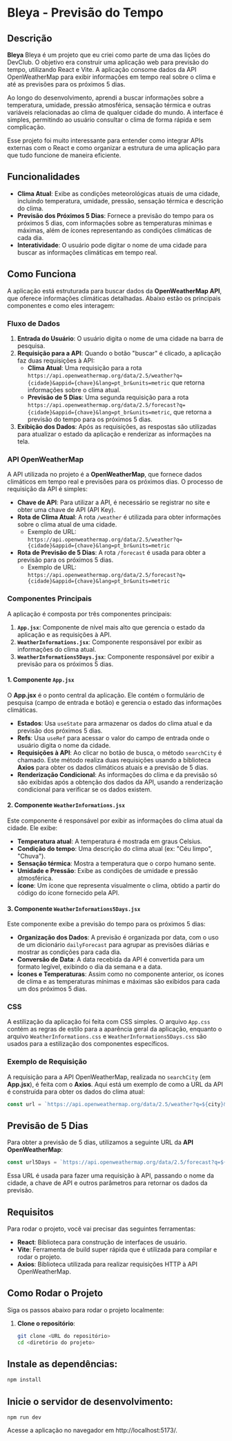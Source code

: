 # Bleya - Previsão do Tempo

## Descrição

**Bleya** Bleya é um projeto que eu criei como parte de uma das lições do DevClub. O objetivo era construir uma aplicação web para previsão do tempo, utilizando React e Vite. A aplicação consome dados da API OpenWeatherMap para exibir informações em tempo real sobre o clima e até as previsões para os próximos 5 dias.

Ao longo do desenvolvimento, aprendi a buscar informações sobre a temperatura, umidade, pressão atmosférica, sensação térmica e outras variáveis relacionadas ao clima de qualquer cidade do mundo. A interface é simples, permitindo ao usuário consultar o clima de forma rápida e sem complicação.

Esse projeto foi muito interessante para entender como integrar APIs externas com o React e como organizar a estrutura de uma aplicação para que tudo funcione de maneira eficiente.

## Funcionalidades

- **Clima Atual**: Exibe as condições meteorológicas atuais de uma cidade, incluindo temperatura, umidade, pressão, sensação térmica e descrição do clima.
- **Previsão dos Próximos 5 Dias**: Fornece a previsão do tempo para os próximos 5 dias, com informações sobre as temperaturas mínimas e máximas, além de ícones representando as condições climáticas de cada dia.
- **Interatividade**: O usuário pode digitar o nome de uma cidade para buscar as informações climáticas em tempo real.

## Como Funciona

A aplicação está estruturada para buscar dados da **OpenWeatherMap API**, que oferece informações climáticas detalhadas. Abaixo estão os principais componentes e como eles interagem:

### **Fluxo de Dados**

1. **Entrada do Usuário**: O usuário digita o nome de uma cidade na barra de pesquisa.
2. **Requisição para a API**: Quando o botão "buscar" é clicado, a aplicação faz duas requisições à API:
   - **Clima Atual**: Uma requisição para a rota `https://api.openweathermap.org/data/2.5/weather?q={cidade}&appid={chave}&lang=pt_br&units=metric` que retorna informações sobre o clima atual.
   - **Previsão de 5 Dias**: Uma segunda requisição para a rota `https://api.openweathermap.org/data/2.5/forecast?q={cidade}&appid={chave}&lang=pt_br&units=metric`, que retorna a previsão do tempo para os próximos 5 dias.
3. **Exibição dos Dados**: Após as requisições, as respostas são utilizadas para atualizar o estado da aplicação e renderizar as informações na tela.

### **API OpenWeatherMap**

A API utilizada no projeto é a **OpenWeatherMap**, que fornece dados climáticos em tempo real e previsões para os próximos dias. O processo de requisição da API é simples:

- **Chave de API**: Para utilizar a API, é necessário se registrar no site e obter uma chave de API (API Key).
- **Rota de Clima Atual**: A rota `/weather` é utilizada para obter informações sobre o clima atual de uma cidade.
  - Exemplo de URL: `https://api.openweathermap.org/data/2.5/weather?q={cidade}&appid={chave}&lang=pt_br&units=metric`
- **Rota de Previsão de 5 Dias**: A rota `/forecast` é usada para obter a previsão para os próximos 5 dias.
  - Exemplo de URL: `https://api.openweathermap.org/data/2.5/forecast?q={cidade}&appid={chave}&lang=pt_br&units=metric`

### **Componentes Principais**

A aplicação é composta por três componentes principais:

1. **`App.jsx`**: Componente de nível mais alto que gerencia o estado da aplicação e as requisições à API.
2. **`WeatherInformations.jsx`**: Componente responsável por exibir as informações do clima atual.
3. **`WeatherInformations5Days.jsx`**: Componente responsável por exibir a previsão para os próximos 5 dias.

#### **1. Componente `App.jsx`**

O **App.jsx** é o ponto central da aplicação. Ele contém o formulário de pesquisa (campo de entrada e botão) e gerencia o estado das informações climáticas.

- **Estados**: Usa `useState` para armazenar os dados do clima atual e da previsão dos próximos 5 dias.
- **Refs**: Usa `useRef` para acessar o valor do campo de entrada onde o usuário digita o nome da cidade.
- **Requisições à API**: Ao clicar no botão de busca, o método `searchCity` é chamado. Este método realiza duas requisições usando a biblioteca **Axios** para obter os dados climáticos atuais e a previsão de 5 dias.
- **Renderização Condicional**: As informações do clima e da previsão só são exibidas após a obtenção dos dados da API, usando a renderização condicional para verificar se os dados existem.

#### **2. Componente `WeatherInformations.jsx`**

Este componente é responsável por exibir as informações do clima atual da cidade. Ele exibe:

- **Temperatura atual**: A temperatura é mostrada em graus Celsius.
- **Condição do tempo**: Uma descrição do clima atual (ex: "Céu limpo", "Chuva").
- **Sensação térmica**: Mostra a temperatura que o corpo humano sente.
- **Umidade e Pressão**: Exibe as condições de umidade e pressão atmosférica.
- **Ícone**: Um ícone que representa visualmente o clima, obtido a partir do código do ícone fornecido pela API.

#### **3. Componente `WeatherInformations5Days.jsx`**

Este componente exibe a previsão do tempo para os próximos 5 dias:

- **Organização dos Dados**: A previsão é organizada por data, com o uso de um dicionário `dailyForecast` para agrupar as previsões diárias e mostrar as condições para cada dia.
- **Conversão de Data**: A data recebida da API é convertida para um formato legível, exibindo o dia da semana e a data.
- **Ícones e Temperaturas**: Assim como no componente anterior, os ícones de clima e as temperaturas mínimas e máximas são exibidos para cada um dos próximos 5 dias.

### **CSS**

A estilização da aplicação foi feita com CSS simples. O arquivo `App.css` contém as regras de estilo para a aparência geral da aplicação, enquanto o arquivo `WeatherInformations.css` e `WeatherInformations5Days.css` são usados para a estilização dos componentes específicos.

### **Exemplo de Requisição**

A requisição para a API OpenWeatherMap, realizada no `searchCity` (em **App.jsx**), é feita com o **Axios**. Aqui está um exemplo de como a URL da API é construída para obter os dados do clima atual:

```js
const url = `https://api.openweathermap.org/data/2.5/weather?q=${city}&appid=${key}&lang=pt_br&units=metric`
```
## Previsão de 5 Dias

Para obter a previsão de 5 dias, utilizamos a seguinte URL da **API OpenWeatherMap**:

```js
const url5Days = `https://api.openweathermap.org/data/2.5/forecast?q=${city}&appid=${key}&lang=pt_br&units=metric`
```
Essa URL é usada para fazer uma requisição à API, passando o nome da cidade, a chave de API e outros parâmetros para retornar os dados da previsão.

## Requisitos

Para rodar o projeto, você vai precisar das seguintes ferramentas:

- **React**: Biblioteca para construção de interfaces de usuário.
- **Vite**: Ferramenta de build super rápida que é utilizada para compilar e rodar o projeto.
- **Axios**: Biblioteca utilizada para realizar requisições HTTP à API OpenWeatherMap.

## Como Rodar o Projeto

Siga os passos abaixo para rodar o projeto localmente:

1. **Clone o repositório**:
   ```bash
   git clone <URL do repositório>
   cd <diretório do projeto>


## Instale as dependências:

```bash
npm install
```

## Inicie o servidor de desenvolvimento:
```
npm run dev
```

Acesse a aplicação no navegador em http://localhost:5173/.

